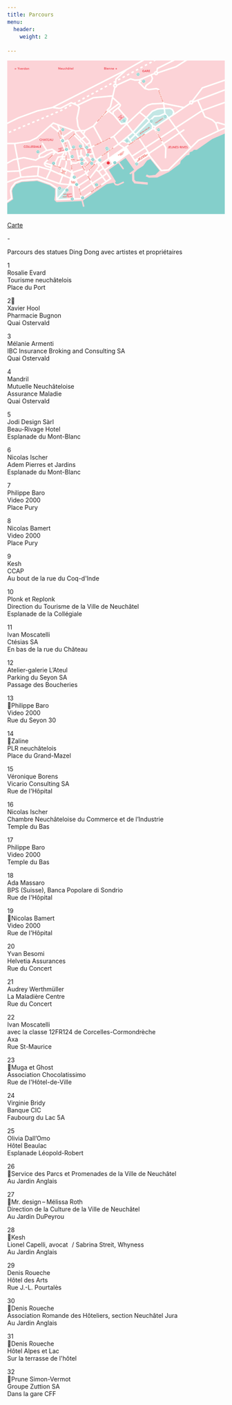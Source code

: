 ```yaml
---
title: Parcours
menu:
  header:
    weight: 2

---
```

![](/uploads/Carte.jpg)

[Carte](/uploads/Carte "Carte")

\-

Parcours des statues Ding Dong avec artistes et propriétaires

1  
Rosalie Evard  
Tourisme neuchâtelois  
Place du Port

2  
Xavier Hool  
Pharmacie Bugnon  
Quai Ostervald

3  
Mélanie Armenti  
IBC Insurance Broking and Consulting SA  
Quai Ostervald

4  
Mandril  
Mutuelle Neuchâteloise  
Assurance Maladie  
Quai Ostervald

5  
Jodi Design Sàrl  
Beau-Rivage Hotel  
Esplanade du Mont-Blanc

6  
Nicolas Ischer  
Adem Pierres et Jardins  
Esplanade du Mont-Blanc

7  
Philippe Baro  
Video 2000  
Place Pury

8  
Nicolas Bamert  
Video 2000  
Place Pury

9  
Kesh  
CCAP  
Au bout de la rue du Coq-d'Inde

10  
Plonk et Replonk  
Direction du Tourisme de la Ville de Neuchâtel  
Esplanade de la Collégiale

11  
Ivan Moscatelli  
Ctésias SA  
En bas de la rue du Château

12  
Atelier-galerie L’Ateul  
Parking du Seyon SA  
Passage des Boucheries

13  
Philippe Baro  
Video 2000  
Rue du Seyon 30

14  
Zaline  
PLR neuchâtelois  
Place du Grand-Mazel

15  
Véronique Borens  
Vicario Consulting SA  
Rue de l'Hôpital

16  
Nicolas Ischer  
Chambre Neuchâteloise du Commerce et de l’Industrie  
Temple du Bas

17  
Philippe Baro  
Video 2000  
Temple du Bas

18  
Ada Massaro  
BPS (Suisse), Banca Popolare di Sondrio  
Rue de l'Hôpital

19  
Nicolas Bamert  
Video 2000  
Rue de l'Hôpital

20  
Yvan Besomi  
Helvetia Assurances  
Rue du Concert

21  
Audrey Werthmüller  
La Maladière Centre  
Rue du Concert

22  
Ivan Moscatelli  
avec la classe 12FR124 de Corcelles-Cormondrèche  
Axa  
Rue St-Maurice

23  
Muga et Ghost  
Association Chocolatissimo  
Rue de l'Hôtel-de-Ville

24  
Virginie Bridy  
Banque CIC  
Faubourg du Lac 5A

25  
Olivia Dall’Omo  
Hôtel Beaulac  
Esplanade Léopold-Robert

26  
Service des Parcs et Promenades de la Ville de Neuchâtel  
Au Jardin Anglais

27  
Mr. design – Mélissa Roth  
Direction de la Culture de la Ville de Neuchâtel  
Au Jardin DuPeyrou

28  
Kesh  
Lionel Capelli, avocat   / Sabrina Streit, Whyness  
Au Jardin Anglais

29  
Denis Roueche  
Hôtel des Arts  
Rue J.-L. Pourtalès

30  
Denis Roueche  
Association Romande des Hôteliers, section Neuchâtel Jura  
Au Jardin Anglais

31  
Denis Roueche  
Hôtel Alpes et Lac  
Sur la terrasse de l'hôtel

32  
Prune Simon-Vermot  
Groupe Zuttion SA  
Dans la gare CFF